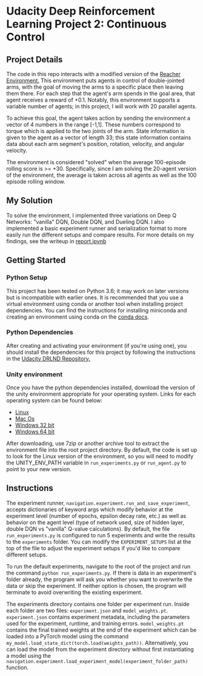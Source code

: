 # Udacity Deep Reinforcement Learning Project 2: Continuous Control

## Project Details
The code in this repo interacts with a modified version of the [Reacher Environment.](https://github.com/Unity-Technologies/ml-agents/blob/master/docs/Learning-Environment-Examples.md#reacher)
This environment puts agents in control of double-jointed arms, with the goal of moving the arms to a specific place then leaving them there.  For each step that the agent's arm spends in the goal area, that agent receives a reward of +0.1.  Notably, this environment supports a variable number of agents; in this project, I will work with 20 parallel agents.  

To achieve this goal, the agent takes action by sending the environment a vector of 4 numbers in the range [-1,1].  These numbers correspond to torque which is applied to the two joints of the arm. State information is given to the agent as a vector of length 33; this state information contains data about each arm segment's position, rotation, velocity, and angular velocity.

The environment is considered "solved" when the average 100-episode rolling score is >= +30.  Specifically, since I am solving the 20-agent version of the environment, the average is taken across all agents as well as the 100 episode rolling window.
## My Solution
To solve the environment, I implemented three variations on Deep Q Networks: "vanilla" DQN, Double DQN, and Dueling DQN.
I also implemented a basic experiment runner and serialization format to more easily run the different setups and
compare results.  For more details on my findings, see the writeup in [report.ipynb](report.ipynb)

## Getting Started

### Python Setup
This project has been tested on Python 3.6; it may work on later versions but is incompatible with earlier ones.
It is recommended that you use a virtual environment using conda or another tool when installing project dependencies.
You can find the instructions for installing miniconda and creating an environment using conda on the
[conda docs](https://docs.conda.io/en/latest/miniconda.html).

### Python Dependencies
After creating and activating your environment (if you're using one), you should install the dependencies for this project
by following the instructions in the [Udacity DRLND Repository.](https://github.com/udacity/deep-reinforcement-learning#dependencies)


### Unity environment
Once you have the python dependencies installed, download the version of the unity environment appropriate for
your operating system.  Links for each operating system can be found below:

* [Linux](https://s3-us-west-1.amazonaws.com/udacity-drlnd/P2/Reacher/Reacher_Linux.zip)
* [Mac Os](https://s3-us-west-1.amazonaws.com/udacity-drlnd/P2/Reacher/Reacher.app.zip)
* [Windows 32 bit](https://s3-us-west-1.amazonaws.com/udacity-drlnd/P2/Reacher/Reacher_Windows_x86.zip)
* [Windows 64 bit](https://s3-us-west-1.amazonaws.com/udacity-drlnd/P2/Reacher/Reacher_Windows_x86_64.zip)

After downloading, use 7zip or another archive tool to extract the environment file into the root project directory.
By default, the code is set up to look for the Linux version of the environment, so you will need to modify the
UNITY_ENV_PATH variable in `run_experiments.py` or `run_agent.py` to point to your new version.

## Instructions
The experiment runner, `navigation.experiment.run_and_save_experiment`, accepts dictionaries of keyword args which
modify behavior at the experiment level (number of epochs, epsilon decay rate, etc.) as well as behavior on the agent
level (type of network used, size of hidden layer, double DQN vs "vanilla" Q-value calculations).  By default, the file
`run_experiments.py` is configured to run 5 experiments and write the results to the `experiments` folder.  You can modify
the `EXPERIMENT_SETUPS` list at the top of the file to adjust the experiment setups if you'd like to compare
different setups.  

To run the default experiments, navigate to the root of the project and run the command `python run_experiments.py`.
If there is data in an experiment's folder already, the program will ask you whether you want to overwrite the data or
skip the experiment.  If neither option is chosen, the program will terminate to avoid overwriting the existing
experiment.

The experiments directory contains one folder per experiment run.  Inside each folder are two files: `experiment.json`
and `model_weights.pt`.  `experiment.json` contains experiment metadata, including the parameters used for the experiment,
runtime, and training errors.  `model_weights.pt` contains the final trained weights at the end of the experiment which
can be loaded into a PyTorch model using the command `my_model.load_state_dict(torch.load(weights_path))`.  Alternatively,
you can load the model from the experiment directory without first instantiating a model using the 
`navigation.experiment.load_experiment_model(experiment_folder_path)` function.
